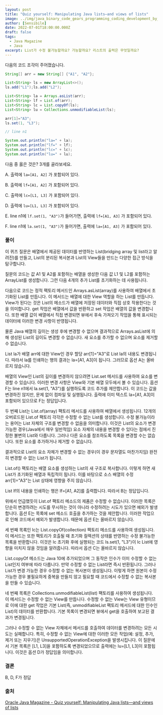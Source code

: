 ```yaml
---
layout: post
title: "Quiz yourself: Manipulating Java lists—and views of lists"
image: ../img/java_binary_code_gears_programming_coding_development_by_nevarpp_gettyimages-688718788_2400x1600-100795799-large.webp
author: [Sensibile]
date: 2022-07-01T18:00:00.000Z
draft: false
tags:
  - Java Magazine
  - Java
excerpt: List가 수정 불가능할까요? 가능할까요? 리스트의 출력은 무엇일까요?
---
```


다음의 코드 조각이 주어졌습니다.

```java
String[] arr = new String[] {"A1", "A2"};

List<String> ls = new ArrayList<>();
ls.add("L1");ls.add("L2");

List<String> la = Arrays.asList(arr);
List<String> lf = List.of(arr);
List<String> lc = List.copyOf(ls);
List<String> lu = Collections.unmodifiableList(ls);

arr[1]="A3";
ls.set(1, "L3");

// line n1

System.out.println("la=" + la);
System.out.println("lf=" + lf);
System.out.println("lc=" + lc);
System.out.println("lu=" + lu);
```

다음 중 옳은 것은? 3개를 골라보세요.

A. 출력에 `la=[A1, A2]` 가 포함되어 있다.

B. 출력에 `lf=[A1, A2]` 가 포함되어 있다.

C. 출력에 `lc=[L1, L3]` 가 포함되어 있다.

D. 출력에 `lu=[L1, L3]` 가 포함되어 있다.

E. line n1에 `lf.set(1, "A3")`가 들어가면, 출력에 `lf=[A1, A3]` 가 포함되어 있다.

F. line n1에 `la.set(1, "A3")`가 들어가면, 출력에 `la=[A1, A3]` 가 포함되어 있다.

### 풀이

이 퀴즈 질문은 배열에서 제공된 데이터를 반영하는 List(bridging array 및 list라고 알려진)를 만들고, List의 분리된 복사본과 List의 View들을 만드는 다양한 접근 방식을 탐구합니다.

질문의 코드는 값 A1 및 A2를 포함하는 배열을 생성한 다음 값 L1 및 L2를 포함하는 ArrayList를 생성합니다. 그런 다음 4개의 추가 List를 초기화하는 데 사용됩니다.

다음으로 코드는 정적 팩토리 메서드인 Arrays.asList(array)를 사용하여 배열에서 초기화된 List를 만듭니다. 이 메서드는 배열에 대한 View 역할을 하는 List를 만듭니다. View가 된다는 것은 List의 메소드가 배열에 저장된 데이터와 직접 상호 작용한다는 것을 의미합니다. get 작업은 배열에서 값을 반환하고 set 작업은 배열의 값을 변경합니다. 또한 배열 값이 배열에서 직접 변경되면 뷰에서 후속 가져오기 작업을 통해 표시되는 데이터에 이러한 변경 사항이 반영됩니다.

물론 Java 배열의 길이는 생성 후에 변경할 수 없으며 결과적으로 Arrays.asList에 의해 생성된 List의 길이도 변경할 수 없습니다. 새 요소를 추가할 수 없으며 요소를 제거할 수 없습니다.

List la가 배열 arr에 대한 View인 경우 할당 arr[1]="A3"로 List la의 내용도 변경됩니다. 따라서 la를 인쇄하는 행의 결과는 la=[A1, A3]이 됩니다. 그러므로 옵션 A는 올바르지 않습니다.

배열의 View인 List의 길이를 변경하지 않으려면 List.set 메서드를 사용하여 요소를 변경할 수 있습니다. 이러한 변경 사항은 View와 기본 배열 모두에서 볼 수 있습니다. 옵션 F는 line n1에서 la.set(1, "A3")를 실행하도록 코드 추가를 제안합니다. 이 코드는 값을 변경하진 않지만, 문제 없이 컴파일 및 실행됩니다. 출력에 이미 텍스트 la=[A1, A3]이 포함되어 있으므로 F는 정답입니다.

두 번째 List는 List.of(array) 팩토리 메서드를 사용하여 배열에서 생성됩니다. 12개의 오버로드된 List.of 팩토리 각각은 수정할 수 없는 List를 생성합니다. 수정 불가능이라는 용어는 List 자체의 구조를 변경할 수 없음을 의미합니다. 이것은 List의 요소가 변경 가능한 경우(Java에서 매우 일반적임) 요소 자체의 내용을 변경할 수 있다는 점에서 진정한 불변의 List와 다릅니다. 그러나 다른 요소를 참조하도록 목록을 변경할 수는 없습니다. 또한 요소를 추가하거나 제거할 수 없습니다.

결과적으로 List의 요소 자체가 변경할 수 없는 경우(이 경우 문자열도 마찬가지임) 완전히 변경할 수 없는 List가 됩니다.

List.of() 팩토리는 배열 요소를 생성하는 List의 새 구조로 복사합니다. 이렇게 하면 새 List가 초기화된 배열과 독립적이 됩니다. 이를 바탕으로 소스 배열의 수정 arr[1]="A3"는 List 상태에 영향을 주지 않습니다.

List lf의 내용을 인쇄하는 행은 lf=[A1, A2]를 출력합니다. 따라서 B는 정답입니다.

위에서 언급했듯이 List.of 팩토리 메소드의 제품은 수정할 수 없습니다. 이러한 목록은 단순히 변경하려는 시도를 무시하는 것이 아니라 수정하려는 시도가 있으면 예외가 발생합니다. 옵션 E는 목록에 set 메소드 호출을 추가하는 것을 제안합니다. 이러한 작업으로 인해 코드에서 예외가 발생합니다. 때문에 옵션 E는 올바르지 않습니다.

세 번째 목록인 lc는 List.copyOf(collection) 팩토리 메소드를 사용하여 생성됩니다. 이 메서드는 또한 팩토리가 호출될 때 초기화 컬렉션의 상태를 반영하는 수정 불가능한 목록을 반환합니다. 이것은 lc 초기화 후에 실행되는 코드 ls.set(1, "L3")이 lc List에 영향을 미치지 않을 것임을 알려줍니다. 따라서 옵션 C는 올바르지 않습니다.

List.copyOf 메소드는 Java 10에 추가되었으며 그 동작은 인수가 이미 수정할 수 없는 List인지 여부에 따라 다릅니다. 만약 수정할 수 없는 List라면 즉시 반환됩니다. 그러나 List가 변경 가능한 경우 수정할 수 없는 복사본이 생성됩니다. 이렇게 하면 원본이 수정 가능한 경우 불필요하게 중복을 만들지 않고 필요할 때 코드에서 수정할 수 없는 복사본을 만들 수 있습니다.

네 번째 목록은 Collections.unmodifiableList(list) 팩토리를 사용하여 생성됩니다. 이 메서드는 수정할 수 없는 View를 만듭니다. 수정할 수 없는 View는 View 유형이므로 이에 대한 get 작업은 기본 List(즉, unmodifiableList 팩토리 메서드에 대한 인수인 List)의 데이터를 반환합니다. 기본 목록이 변경되면 뷰에서 get을 호출하여 보고된 결과가 변경됩니다.

그러나 수정할 수 없는 View 자체에서 메서드를 호출하여 데이터를 변경하려는 모든 시도는 실패합니다. 특히, 수정할 수 없는 View에 대한 이러한 모든 작업(예: 설정, 추가, 제거 또는 지우기)은 UnsupportedOperationException을 발생시킵니다. 이 질문에서 기본 목록은 [L1, L3]을 포함하도록 변경되었으므로 출력에는 lu=[L1, L3]이 포함됩니다. 이것은 옵션 D가 정답임을 의미합니다.

### 결론
B, D, F가 정답

### 출처

[Oracle Java Magazine - Quiz yourself: Manipulating Java lists—and views of lists](https://blogs.oracle.com/javamagazine/post/java-lists-view-unmodifiable-immutable)
